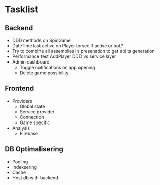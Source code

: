 # Tasklist

## Backend
- DDD methods on SpinGame
- DateTime last active on Player to see if active or not?
- Try to combine all assemblies in presenation to get api ts generation
- Performance test AddPlayer DDD vs service layer
- Admin dashboard
	- Toggle notifications on app opening
	- Delete game possibility

## Frontend
- Providers
	- Global state
	- Service provider
	- Connection
	- Game specific
- Analysis
	- Firebase

## DB Optimalisering
- Pooling
- Indeksering
- Cache
- Host db with backend
